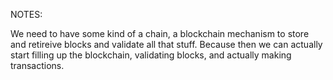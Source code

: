 NOTES:

We need to have some kind of a chain, a blockchain mechanism to store and retireive blocks and validate all that stuff.
Because then we can actually start filling up the blockchain, validating blocks, and actually making transactions. 
